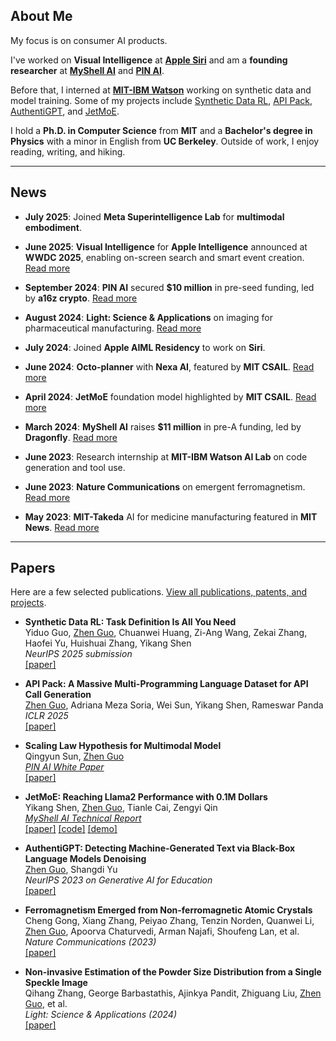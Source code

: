 ## **About Me**

My focus is on consumer AI products. 

I've worked on **Visual Intelligence** at [**Apple Siri**](https://www.apple.com/siri/) and am a **founding researcher** at [**MyShell AI**](https://myshell.ai/) and [**PIN AI**](https://www.pinai.io/). 

Before that, I interned at [**MIT-IBM Watson**](https://mitibmwatsonailab.mit.edu/) working on synthetic data and model training. Some of my projects include [Synthetic Data RL](https://arxiv.org/abs/2505.17063), [API Pack](https://arxiv.org/abs/2402.09615), [AuthentiGPT](https://arxiv.org/abs/2311.07700), and [JetMoE](https://arxiv.org/abs/2404.07413).

I hold a **Ph.D. in Computer Science** from **MIT** and a **Bachelor's degree in Physics** with a minor in English from **UC Berkeley**. Outside of work, I enjoy reading, writing, and hiking. 

---
## **News**

- **July 2025**: Joined **Meta Superintelligence Lab** for **multimodal embodiment**.

- **June 2025**: **Visual Intelligence** for **Apple Intelligence** announced at **WWDC 2025**, enabling on-screen search and smart event creation. [Read more](https://www.apple.com/newsroom/2025/06/apple-intelligence-gets-even-more-powerful-with-new-capabilities-across-apple-devices/)

- **September 2024**: **PIN AI** secured **$10 million** in pre-seed funding, led by **a16z crypto**. [Read more](https://x.com/PINAI_IO/status/1833176031714541651)

- **August 2024**: **Light: Science & Applications** on imaging for pharmaceutical manufacturing. [Read more](https://meche.mit.edu/news-media/accelerating-particle-size-distribution-estimation)
  
- **July 2024**: Joined **Apple AIML Residency** to work on **Siri**.

- **June 2024**: **Octo-planner** with **Nexa AI**, featured by **MIT CSAIL**. [Read more](https://x.com/MIT_CSAIL/status/1806354919731179802)

- **April 2024**: **JetMoE** foundation model highlighted by **MIT CSAIL**. [Read more](https://x.com/MIT_CSAIL/status/1775916496503656679)

- **March 2024**: **MyShell AI** raises **$11 million** in pre-A funding, led by **Dragonfly**. [Read more](https://www.theblock.co/post/285072/web3-ai-platform-myshell-funding)

- **June 2023**: Research internship at **MIT-IBM Watson AI Lab** on code generation and tool use.

- **June 2023**: **Nature Communications** on emergent ferromagnetism. [Read more](https://www.nature.com/articles/s41467-023-39002-6)
  
- **May 2023**: **MIT-Takeda** AI for medicine manufacturing featured in **MIT News**. [Read more](https://news.mit.edu/2023/ai-based-estimator-manufacturing-medicine-0503)

---

## **Papers**

Here are a few selected publications. [View all publications, patents, and projects](./pages/publications.md).

- **Synthetic Data RL: Task Definition Is All You Need**  
  Yiduo Guo, <ins>Zhen Guo</ins>, Chuanwei Huang, Zi-Ang Wang, Zekai Zhang, Haofei Yu, Huishuai Zhang, Yikang Shen  
  *NeurIPS 2025 submission*  
  [[paper]](https://arxiv.org/abs/2505.17063)

- **API Pack: A Massive Multi-Programming Language Dataset for API Call Generation**  
  <ins>Zhen Guo</ins>, Adriana Meza Soria, Wei Sun, Yikang Shen, Rameswar Panda  
  *ICLR 2025*  
  [[paper]](https://arxiv.org/abs/2402.09615)

- **Scaling Law Hypothesis for Multimodal Model**  
  Qingyun Sun, <ins>Zhen Guo</ins>  
  *[PIN AI White Paper](https://www.pinai.io/)*  
  [[paper]](https://arxiv.org/pdf/2409.06754)

- **JetMoE: Reaching Llama2 Performance with 0.1M Dollars**  
  Yikang Shen, <ins>Zhen Guo</ins>, Tianle Cai, Zengyi Qin  
  *[MyShell AI Technical Report](https://myshell.ai/)*  
  [[paper]](https://arxiv.org/abs/2404.07413) [[code]](https://github.com/myshell-ai/JetMoE) [[demo]](https://www.lepton.ai/playground/chat?model=jetmoe-8b-chat)

- **AuthentiGPT: Detecting Machine-Generated Text via Black-Box Language Models Denoising**  
  <ins>Zhen Guo</ins>, Shangdi Yu  
  *NeurIPS 2023 on Generative AI for Education*  
  [[paper]](https://arxiv.org/abs/2311.07700)

- **Ferromagnetism Emerged from Non-ferromagnetic Atomic Crystals**  
  Cheng Gong, Xiang Zhang, Peiyao Zhang, Tenzin Norden, Quanwei Li, <ins>Zhen Guo</ins>, Apoorva Chaturvedi, Arman Najafi, Shoufeng Lan, et al.  
  *Nature Communications (2023)*  
  [[paper]](https://www.nature.com/articles/s41467-023-39002-6)

- **Non-invasive Estimation of the Powder Size Distribution from a Single Speckle Image**  
  Qihang Zhang, George Barbastathis, Ajinkya Pandit, Zhiguang Liu, <ins>Zhen Guo</ins>, et al.  
  *Light: Science & Applications (2024)*  
  [[paper]](https://www.nature.com/articles/s41377-024-01436-y)